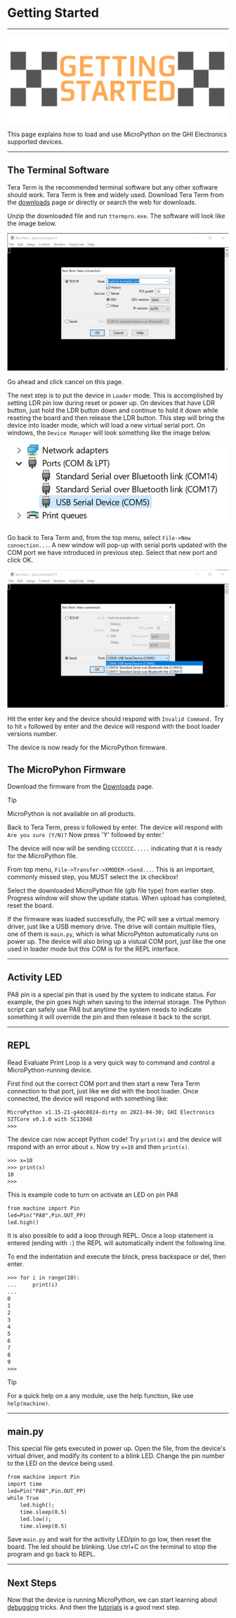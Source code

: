 # Getting Started

---

![Getting Started](images/getting-started.png)

This page explains how to load and use MicroPython on the GHI Electronics supported devices.

---

## The Terminal Software

Tera Term is the recommended terminal software but any other software should work. Tera Term is free and widely used. Download Tera Term from the [downloads](downloads.md) page or directly or search the web for downloads.

Unzip the downloaded file and run `ttermpro.exe`. The software will look like the image below.

![Tera Term](images/teraterm.png)

Go ahead and click cancel on this page.

The next step is to put the device in `Loader` mode. This is accomplished by setting LDR pin low during reset or power up. On devices that have LDR button, just hold the LDR button down and continue to hold it down while reseting the board and then release the LDR button. This step will bring the device into loader mode, which will load a new virtual serial port. On windows, the `Device Manager` will look something like the image below.

![Device Manager](images/device-manager-com.png)

Go back to Tera Term and, from the top menu, select `File->New connection...`. A new window will pop-up with serial ports updated with the COM port we have introduced in previous step. Select that new port and click OK.

![Tera Term COM](images/teraterm-opencom.png)

Hit the enter key and the device should respond with `Invalid Command.` Try to hit `v` followed by enter and the device will respond with the boot loader versions number.

The device is now ready for the MicroPython firmware.

## The MicroPyhon Firmware

Download the firmware from the [Downloads](downloads.md) page.

> [!Tip]
> MicroPython is not available on all products.

Back to Tera Term, press `U` followed by enter. The device will respond with `Are you sure (Y/N)?` Now press 'Y' followed by enter.'

The device will now will be sending `CCCCCCC.....` indicating that it is ready for the MicroPython file.

From top menu, `File->Transfer->XMODEM->Send...`. This is an important, commonly missed step, you MUST select the `1K` checkbox!

Select the downloaded MicroPython file (glb file type) from earlier step. Progress window will show the update status. When upload has completed, reset the board.

If the firmware was loaded successfully, the PC will see a virtual memory driver, just like a USB memory drive. The drive will contain multiple files, one of them is `main.py`, which is what MicroPyhton automatically runs on power up. The device will also bring up a vistual COM port, just like the one used in loader mode but this COM is for the REPL interface.

---

## Activity LED

PA8 pin is a special pin that is used by the system to indicate status. For example, the pin goes high when saving to the internal storage. The Python script can safely use PA8 but anytime the system needs to indicate something it will override the pin and then release it back to the script.

---

## REPL

Read Evaluate Print Loop is a very quick way to command and control a MicroPython-running device.

First find out the correct COM port and then start a new Tera Term connection to that port, just like we did with the boot loader. Once connected, the device will respond with something like:

```
MicroPython v1.15-21-g4dc8024-dirty on 2021-04-30; GHI Electronics SITCore v0.1.0 with SC13048
>>>
```

The device can now accept Python code! Try `print(x)` and the device will respond with an error about `x`. Now try `x=10` and then `print(x)`.

```
>>> x=10
>>> print(x)
10
>>>
```

This is example code to turn on activate an LED on pin PA8

```
from machine import Pin
led=Pin("PA8",Pin.OUT_PP)
led.high()
```

It is also possible to add a loop through REPL. Once a loop statement is entered (ending with `:`) the REPL will automatically indent the following line.

To end the indentation and execute the block, press backspace or del, then enter.

```
>>> for i in range(10):
...     print(i)
...
0
1
2
3
4
5
6
7
8
9
>>>
```

> [!Tip]
> For a quick help on a any module, use the help function, like use `help(machine)`.

---

## main.py

This special file gets executed in power up. Open the file, from the device's virtual driver, and modify its content to a blink LED. Change the pin number to the LED on the device being used.

```
from machine import Pin
import time
led=Pin("PA8",Pin.OUT_PP)
while True
	led.high();
	time.sleep(0.5)
	led.low();
	time.sleep(0.5)
```

Save `main.py` and wait for the activity LED/pin to go low, then reset the board. The led should be blinking. Use ctrl+C on the terminal to stop the program and go back to REPL.

---

## Next Steps

Now that the device is running MicroPython, we can start learning about [debugging](debugging.md) tricks. And then the [tutorials](tutorials/intro.md) is a good next step.
